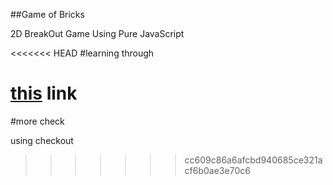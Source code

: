 ##Game of Bricks

2D BreakOut Game Using Pure JavaScript

<<<<<<< HEAD
#learning through

[this](https://developer.mozilla.org/en-US/docs/Games/Tutorials/2D_Breakout_game_pure_JavaScript) link
=======
#more check

using checkout
>>>>>>> cc609c86a6afcbd940685ce321acf6b0ae3e70c6
